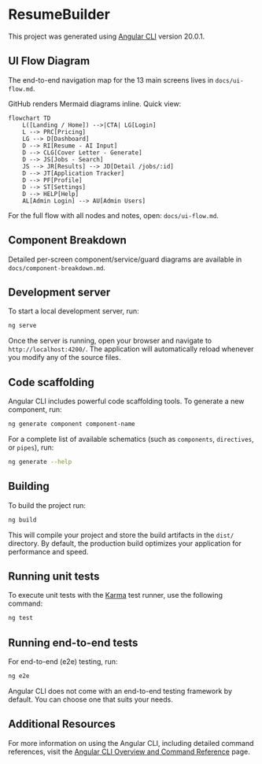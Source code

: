 # ResumeBuilder

This project was generated using [Angular CLI](https://github.com/angular/angular-cli) version 20.0.1.

## UI Flow Diagram

The end-to-end navigation map for the 13 main screens lives in `docs/ui-flow.md`.

GitHub renders Mermaid diagrams inline. Quick view:

```mermaid
flowchart TD
	L([Landing / Home]) -->|CTA| LG[Login]
	L --> PRC[Pricing]
	LG --> D[Dashboard]
	D --> RI[Resume - AI Input]
	D --> CLG[Cover Letter - Generate]
	D --> JS[Jobs - Search]
	JS --> JR[Results] --> JD[Detail /jobs/:id]
	D --> JT[Application Tracker]
	D --> PF[Profile]
	D --> ST[Settings]
	D --> HELP[Help]
	AL[Admin Login] --> AU[Admin Users]
```

For the full flow with all nodes and notes, open: `docs/ui-flow.md`.

## Component Breakdown

Detailed per-screen component/service/guard diagrams are available in `docs/component-breakdown.md`.

## Development server

To start a local development server, run:

```bash
ng serve
```

Once the server is running, open your browser and navigate to `http://localhost:4200/`. The application will automatically reload whenever you modify any of the source files.

## Code scaffolding

Angular CLI includes powerful code scaffolding tools. To generate a new component, run:

```bash
ng generate component component-name
```

For a complete list of available schematics (such as `components`, `directives`, or `pipes`), run:

```bash
ng generate --help
```

## Building

To build the project run:

```bash
ng build
```

This will compile your project and store the build artifacts in the `dist/` directory. By default, the production build optimizes your application for performance and speed.

## Running unit tests

To execute unit tests with the [Karma](https://karma-runner.github.io) test runner, use the following command:

```bash
ng test
```

## Running end-to-end tests

For end-to-end (e2e) testing, run:

```bash
ng e2e
```

Angular CLI does not come with an end-to-end testing framework by default. You can choose one that suits your needs.

## Additional Resources

For more information on using the Angular CLI, including detailed command references, visit the [Angular CLI Overview and Command Reference](https://angular.dev/tools/cli) page.
